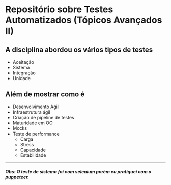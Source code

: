 # Repositório sobre Testes Automatizados (Tópicos Avançados II)

## A disciplina abordou os vários tipos de testes
- Aceitação
- Sistema
- Integração
- Unidade

## Além de mostrar como é
- Desenvolvimento Ágil
- Infraestrutura ágil
- Criação de pipeline de testes
- Maturidade em OO
- Mocks
- Teste de performance
  - Carga
  - Stress
  - Capacidade
  - Estabilidade

---

##### Obs: O teste de sistema foi com selenium porém eu pratiquei com o puppeteer.


